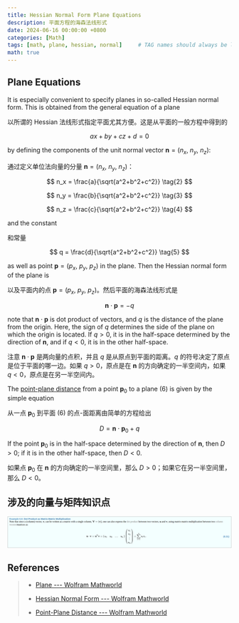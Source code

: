 ```yaml
---
title: Hessian Normal Form Plane Equations
description: 平面方程的海森法线形式
date: 2024-06-16 00:00:00 +0800
categories: [Math]
tags: [math, plane, hessian, normal]     # TAG names should always be lowercase
math: true
---
```


## Plane Equations

It is especially convenient to specify planes in so-called Hessian normal form. This is obtained from the general equation of a plane

以所谓的 Hessian 法线形式指定平面尤其方便。这是从平面的一般方程中得到的

$$
ax + by + cz + d = 0    \tag{1}
$$

by defining the components of the unit normal vector $\mathbf{n} = (n_x,\ n_y,\ n_z)$:

通过定义单位法向量的分量 $\mathbf{n} = (n_x,\ n_y,\ n_z)$：

$$
n_x = \frac{a}{\sqrt{a^2+b^2+c^2}}  \tag{2}
$$

$$
n_y = \frac{b}{\sqrt{a^2+b^2+c^2}}  \tag{3}
$$

$$
n_z = \frac{c}{\sqrt{a^2+b^2+c^2}}  \tag{4}
$$

and the constant

和常量

$$
q = \frac{d}{\sqrt{a^2+b^2+c^2}}    \tag{5}
$$

as well as point $\mathbf{p}=(p_x,\ p_y,\ p_z)$ in the plane. Then the Hessian normal form of the plane is

以及平面内的点 $\mathbf{p}=(p_x,\ p_y,\ p_z)$。然后平面的海森法线形式是

$$
\mathbf{n} \cdot \mathbf{p} = -q    \tag{6}
$$

note that $\mathbf{n} \cdot \mathbf{p}$ is dot product of vectors, and $q$ is the distance of the plane from the origin. Here, the sign of $q$ determines the side of the plane on which the origin is located. If $q>0$, it is in the half-space determined by the direction of $\mathbf{n}$, and if $q<0$, it is in the other half-space.

注意 $\mathbf{n} \cdot \mathbf{p}$ 是两向量的点积，并且 $q$ 是从原点到平面的距离。$q$ 的符号决定了原点是位于平面的哪一边。如果 $q>0$，原点是在 $\mathbf{n}$ 的方向确定的一半空间内，如果 $q<0$，原点是在另一半空间内。

The [point-plane distance](https://mathworld.wolfram.com/Point-PlaneDistance.html) from a point $\mathbf{p}_0$ to a plane (6) is given by the simple equation

从一点 $\mathbf{p}_0$ 到平面 (6) 的点-面距离由简单的方程给出

$$
D = \mathbf{n} \cdot \mathbf{p}_0 + q    \tag{7}
$$

If the point $\mathbf{p}_0$ is in the half-space determined by the direction of $\mathbf{n}$, then $D>0$; if it is in the other half-space, then $D<0$.

如果点 $\mathbf{p}_0$ 在 $\mathbf{n}$ 的方向确定的一半空间里，那么 $D>0$；如果它在另一半空间里，那么 $D<0$。

## 涉及的向量与矩阵知识点

![Dot Product as Matrix-Matrix Multiplication](/assets/images/Math-PlaneHessianNormalForm-DotProductasMatrixMatrixMultiplication.png)


## References
>
> * [Plane --- Wolfram Mathworld](https://mathworld.wolfram.com/Plane.html)
>
> * [Hessian Normal Form --- Wolfram Mathworld](https://mathworld.wolfram.com/HessianNormalForm.html)
>
> * [Point-Plane Distance --- Wolfram Mathworld](https://mathworld.wolfram.com/Point-PlaneDistance.html)
>